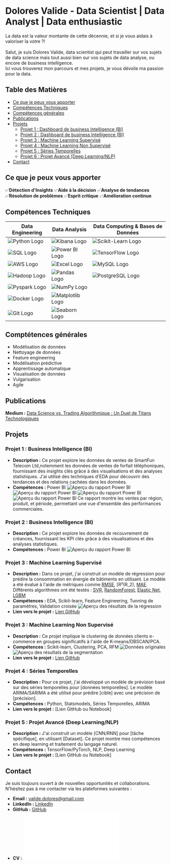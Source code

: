 # Dolores Valide - Data Scientist | Data Analyst | Data enthusiastic

 La data est la valeur montante de cette décennie, et si je vous aidais à valoriser la votre ?! \
 \
  Salut, je suis Dolores Valide, data scientist qui peut travailler sur vos sujets de data science
  mais tout aussi bien sur vos sujets de data analyse, ou encore de business intelligence.\
  Ici vous trouverez mon parcours et mes projets, je vous dévoile ma passion pour la data. 

## Table des Matières
- [Ce que je peux vous apporter](#ce_que_je_peux_vous_apporter)
- [Compétences Techniques](#compétences-techniques)
- [Compétences générales](#compétences-generales)
- [Publications](#publications)
- [Projets](#projets)
    - [Projet 1 : Dashboard de business Intelligence (BI)](#projet-1--business-intelligence)
    - [Projet 2 : Dashboard de business Intelligence (BI)](#projet-2--business-intelligence)
    - [Projet 3 : Machine Learning Supervisé](#projet-3--machine-learning-supervisé)
    - [Projet 4 : Machine Learning Non Supervisé](#projet-4--machine-learning-non-supervisé)
    - [Projet 5 : Séries Temporelles](#projet-5--séries-temporelles)
    - [Projet 6 : Projet Avancé (Deep Learning/NLP)](#projet-6--projet-avancé-deep-learningnlp)
- [Contact](#contact)

## Ce que je peux vous apporter

✅**Détection d'Insights**
✅**Aide à la décision**
✅**Analyse de tendances**
✅**Résolution de problèmes**
✅**Esprit critique**
✅**Amélioration continue**

## Compétences Techniques

| **Data Engineering**  | **Data Analysis**  | **Data Computing & Bases de Données**  |
|-----------------------|--------------------|----------------------------------------|
| ![Python Logo](https://img.shields.io/badge/-Python-3776AB?logo=python&logoColor=white) | ![Kibana Logo](https://img.shields.io/badge/-Kibana-005571?logo=kibana&logoColor=white) | ![Scikit-Learn Logo](https://img.shields.io/badge/-Scikit--Learn-F7931E?logo=scikit-learn&logoColor=white) |
| ![SQL Logo](https://img.shields.io/badge/-SQL-4479A1?logo=MySQL&logoColor=white) | ![Power BI Logo](https://img.shields.io/badge/-Power%20BI-F2C811?logo=power-bi&logoColor=black) |![TensorFlow Logo](https://img.shields.io/badge/-TensorFlow-FF6F00?logo=tensorflow&logoColor=white) |
| ![AWS Logo](https://img.shields.io/badge/-AWS-232F3E?logo=amazon-aws&logoColor=white) |![Excel Logo](https://img.shields.io/badge/-Excel-217346?logo=microsoft-excel&logoColor=white) | ![MySQL Logo](https://img.shields.io/badge/-MySQL-4479A1?logo=mysql&logoColor=white) |
| ![Hadoop Logo](https://img.shields.io/badge/-Hadoop-66CCFF?logo=apache-hadoop&logoColor=black) | ![Pandas Logo](https://img.shields.io/badge/-Pandas-150458?logo=pandas&logoColor=white) | ![PostgreSQL Logo](https://img.shields.io/badge/-PostgreSQL-336791?logo=postgresql&logoColor=white) |
| ![Pyspark Logo](https://img.shields.io/badge/-PySpark-E25A1C?logo=apache-spark&logoColor=white) | ![NumPy Logo](https://img.shields.io/badge/-NumPy-013243?logo=numpy&logoColor=white) | |
| ![Docker Logo](https://img.shields.io/badge/-Docker-2496ED?logo=docker&logoColor=white) | ![Matplotlib Logo](https://img.shields.io/badge/-Matplotlib-11557C?logo=Matplotlib&logoColor=white) | |
| ![Git Logo](https://img.shields.io/badge/-Git-F05032?logo=git&logoColor=white) | ![Seaborn Logo](https://img.shields.io/badge/-Seaborn-3776AB?logo=Seaborn&logoColor=white) | |

## Comptétences générales
 - Modélisation de données
 - Nettoyage de données
 - Feature engineering
 - Modélisation prédictive
 - Apprentissage automatique 
 - Visualisation de données  
 - Vulgarisation
 - Agile

## Publications

**Medium :** [Data Science vs. Trading Algorithmique : Un Duel de Titans Technologiques](https://medium.com/@valide.dolores/data-science-vs-trading-algorithmique-un-duel-de-titans-technologiques-0d6acab938b6)
   
## Projets

### Projet 1 : Business Intelligence (BI)
- **Description :** Ce projet explore les données de ventes de SmartFun Telecom Ltd,notemment les données de ventes de forfait téléphoniques, fournissant des insights clés grâce à des visualisations et des analyses statistiques. J'ai utilisé des techniques d'EDA pour découvrir des tendances et des relations cachées dans les données.
- **Compétences :** Power BI
 ![Aperçu du rapport Power BI](assets/img/rapport_smart_fun.png)
 ![Aperçu du rapport Power BI](assets/img/analyse_temporelle.png)
 ![Aperçu du rapport Power BI](assets/img/analyse_spatiale.png)
 ![Aperçu du rapport Power BI](assets/img/Analyse_comparative.png)
Ce rapport montre les ventes par région, produit, et période, permettant une vue d'ensemble des performances commerciales.

### Projet 2 : Business Intelligence (BI)
- **Description :** Ce projet explore les données de recouvrement de créances, fournissant les KPI clés grâce à des visualisations et des analyses statistiques. 
- **Compétences :** Power BI
![Aperçu du rapport Power BI](assets/img/KPI_recouvrement.png)
  
### Projet 3 : Machine Learning Supervisé
- **Description :** Dans ce projet, j'ai construit un modèle de régression pour prédire la consommation en énergie de bâtiments en utilisant. Le modèle a été évalué à l'aide de métriques comme [RMSE](#RMSE), [R²(R_2), [MAE](#MAE). Différents algorithmes ont été testés : [SVR](#SVR), [RandomForest](#RandomForest), [Elastic Net](#ElasticNet), [LGBM](#LGBM)
- **Compétences :** EDA, Scikit-learn, Feature Engineering, Tunning de paramètres, Validation croisée
![Aperçu des résultats de la régression](assets/img/projet_3.png)
- **Lien vers le projet :** [Lien GitHub](https://github.com/DValide/OC-DS-P4-Anticipez-les-besoins-en-consommation-de-batiments/tree/f1629b960ff2629a1dfc09eb2946cf1e948696bb)

### Projet 3 : Machine Learning Non Supervisé
- **Description :** Ce projet implique le clustering de données clients e-commerce en groupes significatifs à l'aide de K-means/DBSCAN/PCA.
- **Compétences :** Scikit-learn, Clustering, PCA, RFM
![Données originales](assets/img/jeux_de_données_ori.png)
![Aperçu des résultats de la segmentation](assets/img/segmentation_clients.png)
- **Lien vers le projet :** [Lien GitHub](https://github.com/DValide/OC-DS-P5-Segmentez-des-clients-d-un-site-e-commerce/tree/main)

### Projet 4 : Séries Temporelles
- **Description :** Pour ce projet, j'ai développé un modèle de prévision basé sur des séries temporelles pour [données temporelles]. Le modèle ARIMA/SARIMA a été utilisé pour prédire [cible] avec une précision de [précision].
- **Compétences :** Python, Statsmodels, Séries Temporelles, ARIMA
- **Lien vers le projet :** [Lien GitHub ou Notebook]

### Projet 5 : Projet Avancé (Deep Learning/NLP)
- **Description :** J'ai construit un modèle [CNN/RNN] pour [tâche spécifique], en utilisant [Dataset]. Ce projet montre mes compétences en deep learning et traitement du langage naturel.
- **Compétences :** TensorFlow/PyTorch, NLP, Deep Learning
- **Lien vers le projet :** [Lien GitHub ou Notebook]

## Contact

Je suis toujours ouvert à de nouvelles opportunités et collaborations. N'hésitez pas à me contacter via les plateformes suivantes :

- **Email :** [valide.dolores@gmail.com](mailto:valide.dolores@gmail.com)
- **LinkedIn :** [LinkedIn](www.linkedin.com/in/d-valide)
- **GitHub :** [GitHub](https://github.com/DValide)
- **CV :** ![Aperçu du CV](assets/documents/Cv_data_science_gen.pdf)


